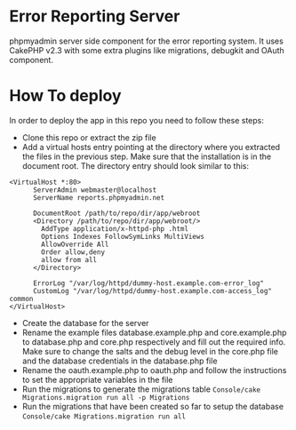 Error Reporting Server
======================

phpmyadmin server side component for the error reporting system. It uses CakePHP v2.3 with some extra plugins like migrations, debugkit and OAuth component.

# How To deploy #

In order to deploy the app in this repo you need to follow these steps:
- Clone this repo or extract the zip file
- Add a virtual hosts entry pointing at the directory where you extracted the files in the previous step. Make sure that the installation is in the document root. The directory entry should look similar to this:
```
<VirtualHost *:80>
      ServerAdmin webmaster@localhost
      ServerName reports.phpmyadmin.net

      DocumentRoot /path/to/repo/dir/app/webroot
      <Directory /path/to/repo/dir/app/webroot/>
        AddType application/x-httpd-php .html
        Options Indexes FollowSymLinks MultiViews
        AllowOverride All
        Order allow,deny
        allow from all
      </Directory>

      ErrorLog "/var/log/httpd/dummy-host.example.com-error_log"
      CustomLog "/var/log/httpd/dummy-host.example.com-access_log" common
</VirtualHost>
```
- Create the database for the server
- Rename the example files database.example.php and core.example.php to database.php and core.php respectively and fill out the required info. Make sure to change the salts and the debug level in the core.php file and the database credentials in the database.php file
- Rename the oauth.example.php to oauth.php and follow the instructions to set the appropriate variables in the file
- Run the migrations to generate the migrations table `Console/cake Migrations.migration run all -p Migrations`
- Run the migrations that have been created so far to setup the database `Console/cake Migrations.migration run all`
